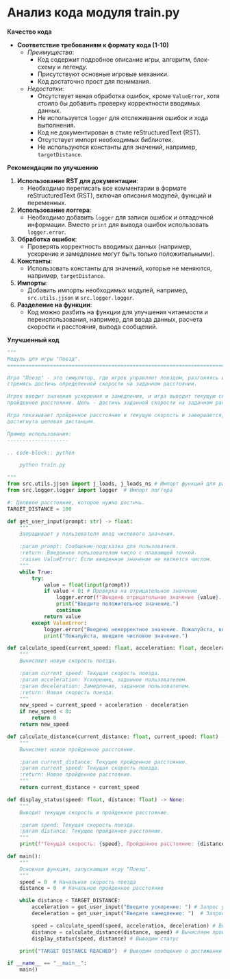 # Анализ кода модуля train.py

**Качество кода**
-  **Соответствие требованиям к формату кода (1-10)**
    -   _Преимущества_:
        - Код содержит подробное описание игры, алгоритм, блок-схему и легенду.
        - Присутствуют основные игровые механики.
        - Код достаточно прост для понимания.
    -   _Недостатки_:
        - Отсутствует явная обработка ошибок, кроме `ValueError`, хотя стоило бы добавить проверку корректности вводимых данных.
        - Не используется `logger` для отслеживания ошибок и хода выполнения.
        - Код не документирован в стиле reStructuredText (RST).
        - Отсутствует импорт необходимых библиотек.
        - Не используются константы для значений, например, `targetDistance`.

**Рекомендации по улучшению**

1.  **Использование RST для документации**:
    - Необходимо переписать все комментарии в формате reStructuredText (RST), включая описания модулей, функций и переменных.
2.  **Использование логгера**:
    - Необходимо добавить `logger` для записи ошибок и отладочной информации. Вместо `print` для вывода ошибок использовать `logger.error`.
3.  **Обработка ошибок**:
    - Проверять корректность вводимых данных (например, ускорение и замедление могут быть только положительными).
4.  **Константы**:
    - Использовать константы для значений, которые не меняются, например, `targetDistance`.
5.  **Импорты**:
    - Добавить импорты необходимых модулей, например, `src.utils.jjson` и `src.logger.logger`.
6.  **Разделение на функции**:
    - Код можно разбить на функции для улучшения читаемости и переиспользования, например, для ввода данных, расчета скорости и расстояния, вывода сообщений.

**Улучшенный код**
```python
"""
Модуль для игры "Поезд".
=========================================================================================

Игра "Поезд" - это симулятор, где игрок управляет поездом, разгоняясь и замедляясь,
стремясь достичь определенной скорости на заданном расстоянии.

Игрок вводит значения ускорения и замедления, и игра выводит текущую скорость и
пройденное расстояние. Цель - достичь заданной скорости на заданном расстоянии.

Игра показывает пройденное расстояние и текущую скорость и завершается, когда
достигнута целевая дистанция.

Пример использования:
--------------------

.. code-block:: python

    python train.py

"""
from src.utils.jjson import j_loads, j_loads_ns # Импорт функций для работы с JSON
from src.logger.logger import logger  # Импорт логгера

#: Целевое расстояние, которое нужно достичь.
TARGET_DISTANCE = 100

def get_user_input(prompt: str) -> float:
    """
    Запрашивает у пользователя ввод числового значения.

    :param prompt: Сообщение-подсказка для пользователя.
    :return: Введенное пользователем число с плавающей точкой.
    :raises ValueError: Если введенное значение не является числом.
    """
    while True:
        try:
            value = float(input(prompt))
            if value < 0: # Проверка на отрицательное значение
                logger.error(f"Введено отрицательное значение {value}. Введите положительное значение.")
                print("Введите положительное значение.")
                continue
            return value
        except ValueError:
            logger.error("Введено некорректное значение. Пожалуйста, введите число.")
            print("Пожалуйста, введите числовое значение.")

def calculate_speed(current_speed: float, acceleration: float, deceleration: float) -> float:
    """
    Вычисляет новую скорость поезда.

    :param current_speed: Текущая скорость поезда.
    :param acceleration: Ускорение, заданное пользователем.
    :param deceleration: Замедление, заданное пользователем.
    :return: Новая скорость поезда.
    """
    new_speed = current_speed + acceleration - deceleration
    if new_speed < 0:
        return 0
    return new_speed

def calculate_distance(current_distance: float, current_speed: float) -> float:
    """
    Вычисляет новое пройденное расстояние.

    :param current_distance: Текущее пройденное расстояние.
    :param current_speed: Текущая скорость поезда.
    :return: Новое пройденное расстояние.
    """
    return current_distance + current_speed

def display_status(speed: float, distance: float) -> None:
    """
    Выводит текущую скорость и пройденное расстояние.

    :param speed: Текущая скорость поезда.
    :param distance: Текущее пройденное расстояние.
    """
    print(f"Текущая скорость: {speed}, Пройденное расстояние: {distance}")

def main():
    """
    Основная функция, запускающая игру "Поезд".
    """
    speed = 0  # Начальная скорость поезда
    distance = 0  # Начальное пройденное расстояние

    while distance < TARGET_DISTANCE:
        acceleration = get_user_input("Введите ускорение: ") # Запрос ускорения у пользователя
        deceleration = get_user_input("Введите замедление: ")  # Запрос замедления у пользователя

        speed = calculate_speed(speed, acceleration, deceleration) # Вычисляем новую скорость
        distance = calculate_distance(distance, speed) # Вычисляем пройденное расстояние
        display_status(speed, distance) # Выводим статус

    print("TARGET DISTANCE REACHED")  # Выводим сообщение о достижении цели

if __name__ == "__main__":
    main()
